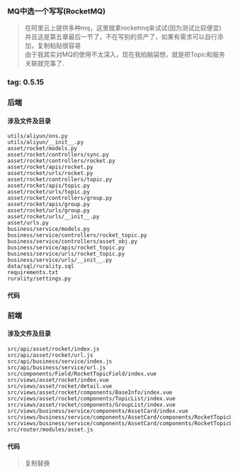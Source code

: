 ### MQ中选一个写写(RocketMQ)
> 在阿里云上提供多种mq，这里就拿rocketmq来试试(因为测试比较便宜)  
> 并且这是第五章最后一节了，不在写别的资产了，如果有需求可以自行添加，复制粘贴很容易  
> 由于我其实对MQ的使用不太深入，现在我拍脑袋想，就是把Topic和服务关联就完事了.  

### tag: 0.5.15

### 后端

#### 涉及文件及目录
```
utils/aliyun/ons.py
utils/aliyun/__init__.py
asset/rocket/models.py
asset/rocket/controllers/sync.py
asset/rocket/controllers/rocket.py
asset/rocket/apis/rocket.py
asset/rocket/urls/rocket.py
asset/rocket/controllers/topic.py
asset/rocket/apis/topic.py
asset/rocket/urls/topic.py
asset/rocket/controllers/group.py
asset/rocket/apis/group.py
asset/rocket/urls/group.py
asset/rocket/urls/__init__.py
asset/urls.py
business/service/models.py
business/service/controllers/rocket_topic.py
business/service/controllers/asset_obj.py
business/service/apis/rocket_topic.py
business/service/urls/rocket_topic.py
business/service/urls/__init__.py
data/sql/rurality.sql
requirements.txt
rurality/settings.py
```

#### 代码

### 前端

#### 涉及文件及目录
```
src/api/asset/rocket/index.js
src/api/asset/rocket/url.js
src/api/business/service/index.js
src/api/business/service/url.js
src/components/Field/RocketTopicField/index.vue
src/views/asset/rocket/index.vue
src/views/asset/rocket/detail.vue
src/views/asset/rocket/components/BaseInfo/index.vue
src/views/asset/rocket/components/TopicList/index.vue
src/views/asset/rocket/components/GroupList/index.vue
src/views/business/service/components/AssetCard/index.vue
src/views/business/service/components/AssetCard/components/RocketTopicList/index.vue
src/views/business/service/components/AssetCard/components/RocketTopicList/components/ObjDialog/index.vue
src/router/modules/asset.js
```

#### 代码
> 复制替换  
